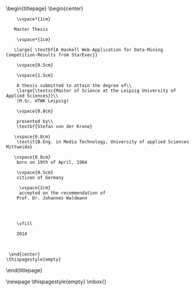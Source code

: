 \begin{titlepage}
    \begin{center}
    
        \vspace*{1cm}
        
       Master Thesis
       
        \vspace*{1cm}
        
       \large{ \textbf{A Haskell Web-Application for Data-Mining Competition-Results from StarExec}}
        
        \vspace{0.5cm}
        
        \vspace{1.5cm}
 
        A thesis submitted to attain the degree of\\
        \large{\textsc{Master of Science at the Leipzig University of Applied Sciences}}\\ 
        (M.Sc. HTWK Leipzig)
        
        \vspace{0.8cm}        
         
        presented by\\        
        \textbf{Stefan von der Krone}
       
       \vspace{0.8cm}    
        \textit{B.Eng. in Media Technology, University of applied Sciences Mittweida}       
       
       \vspace{0.8cm}          
        born on 19th of April, 1984 
             
        \vspace{0.5cm}     
        citizen of Germany
        
         \vspace{2cm}
         accepted on the recommendation of
        Prof. Dr. Johannes Waldmann
       

        
        
        \vfill
  
        2014
        
 
 
     \end{center}
    \thispagestyle{empty}
\end{titlepage} 

\newpage
\thispagestyle{empty}
\mbox{}

